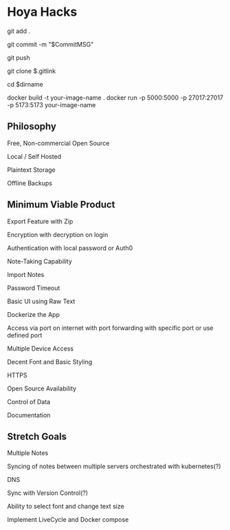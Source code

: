 # Hoya Hacks


git add .

git commit -m "$CommitMSG"

git push

git clone $.gitlink

cd $dirname


docker build -t your-image-name .
docker run -p 5000:5000 -p 27017:27017 -p 5173:5173 your-image-name



## Philosophy

Free, Non-commercial Open Source

Local / Self Hosted

Plaintext Storage

Offline Backups 



## Minimum Viable Product

Export Feature with Zip 

Encryption with decryption on login

Authentication with local password or Auth0

Note-Taking Capability

Import Notes

Password Timeout

Basic UI using Raw Text

Dockerize the App

Access via port on internet with port forwarding with specific port or use defined port

Multiple Device Access

Decent Font and Basic Styling

HTTPS

Open Source Availability

Control of Data

Documentation


## Stretch Goals


Multiple Notes

Syncing of notes between multiple servers orchestrated with kubernetes(?)

DNS

Sync with Version Control(?)

Ability to select font and change text size 

Implement LiveCycle and Docker compose 
